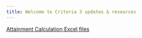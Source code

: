 ```yaml
---
title: Welcome to Criteria 3 updates & resources
---
```

[Attainment Calculation Excel files](https://criteria3.github.com/excel)
